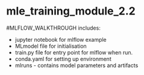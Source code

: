 # mle_training_module_2.2
#MLFLOW_WALKTHROUGH
includes:

- jupyter notebook for mlflow example 
- MLmodel file for initialisation
- train.py file for entry point for mlflow when run.
- conda.yaml for setting up environment
- mlruns - contains model parameters and artifacts

